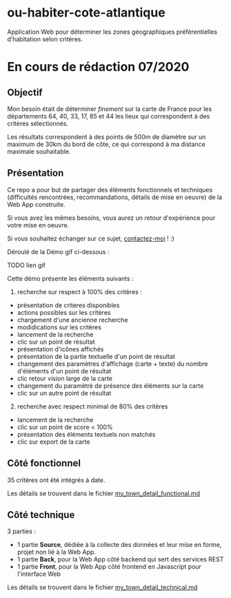 # ou-habiter-cote-atlantique
Application Web pour déterminer les zones géographiques préférentielles d’habitation selon critères.

# En cours de rédaction 07/2020

## Objectif
Mon besoin était de déterminer *finement* sur la carte de France pour les départements 64, 40, 33, 17, 85 et 44 les lieux qui correspondent à des critères sélectionnés.

Les résultats correspondent à des points de 500m de diamètre sur un maximum de 30km du bord de côte, ce qui correspond à ma distance maximale souhaitable.

## Présentation 
Ce repo a pour but de partager des éléments fonctionnels et techniques (difficultés rencontrées, recommandations, détails de mise en oeuvre) de la Web App construite.

Si vous avez les mêmes besoins, vous aurez un retour d'expérience pour votre mise en oeuvre.

Si vous souhaitez échanger sur ce sujet, [contactez-moi](https://www.linkedin.com/in/nicolas-sarramagna) ! :)

Déroulé de la Démo gif ci-dessous :

TODO lien gif

Cette démo présente les éléments suivants :
1. recherche sur respect à 100% des critères :
  - présentation de criteres disponibles
  - actions possibles sur les critères
  - chargement d'une ancienne recherche
  - modidications sur les critères
  - lancement de la recherche
  - clic sur un point de résultat
  - présentation d'icônes affichés
  - présentation de la partie textuelle d'un point de résultat
  - changement des paramètres d'affichage (carte + texte) du nombre d'éléments d'un point de résultat
  - clic retour vision large de la carte
  - changement du paramètrè de présence des éléments sur la carte
  - clic sur un autre point de résultat
2. recherche avec respect minimal de 80% des critères
  - lancement de la recherche
  - clic sur un point de score < 100%
  - présentation des éléments textuels non matchés
  - clic sur export de la carte
      
## Côté fonctionnel
35 critères ont été intégrés à date. 

Les détails se trouvent dans le fichier [my_town_detail_functional.md](/my_town_detail_functional.md "détails fonctionnels sur le projet")

## Côté technique
3 parties :
  - 1 partie **Source**, dédiée à la collecte des données et leur mise en forme, projet non lié à la Web App.
  - 1 partie **Back**, pour la Web App côté backend qui sert des services REST
  - 1 partie **Front**, pour la Web App côté frontend en Javascript pour l'interface Web
  
Les détails se trouvent dans le fichier [my_town_detail_technical.md](/my_town_detail_technical.md "détails techniques sur le projet")
  



